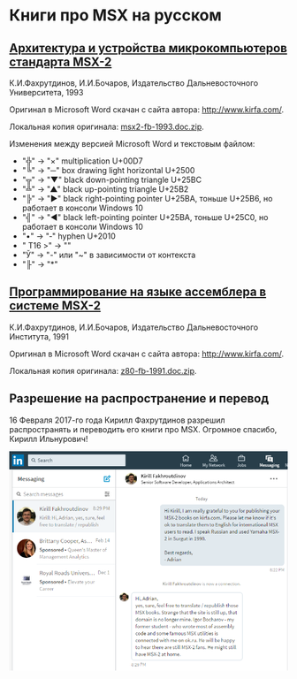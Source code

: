 ﻿Книги про MSX на русском
========================


## [Архитектура и устройства микрокомпьютеров стандарта MSX-2](msx2-fb-1993-ru.md)

К.И.Фахрутдинов, И.И.Бочаров, Издательство Дальневосточного Университета, 1993

Оригинал в Microsoft Word скачан с сайта автора: <http://www.kirfa.com/>.

Локальная копия оригинала: [msx2-fb-1993.doc.zip](original/msx2-fb-1993.doc.zip).

Изменения между версией Microsoft Word и текстовым файлом:

- "╬" -> "×" multiplication U+00D7
- "╚" -> "─" box drawing light horizontal U+2500
- "╦" -> "▼" black down-pointing triangle U+25BC
- "╩" -> "▲" black up-pointing triangle U+25B2
- "╠" -> "►" black right-pointing pointer U+25BA, тоньше U+25B6, но работает в консоли Windows 10
- "╣" -> "◄" black left-pointing pointer U+25BA, тоньше U+25C0, но работает в консоли Windows 10
- "•" -> "‐" hyphen U+2010
- " T16 >" -> ""
- "Ў" -> "-" или "~" в зависимости от контекста
- "╟" -> "*"


## [Программирование на языке ассемблера в системе MSX-2](z80-fb-1991-ru.md)

К.И.Фахрутдинов, И.И.Бочаров, Издательство Дальневосточного Института, 1991

Оригинал в Microsoft Word скачан с сайта автора: <http://www.kirfa.com/>.

Локальная копия оригинала: [z80-fb-1991.doc.zip](original/z80-fb-1991.doc.zip).


## Разрешение на распространение и перевод

16 Февраля 2017-го года Кирилл Фахрутдинов разрешил распространять и переводить его книги про MSX.
Огромное спасибо, Кирилл Ильнурович!

![Kirill Fakhroutdinov permission](kirill-fakhroutdinov-permission.png)
